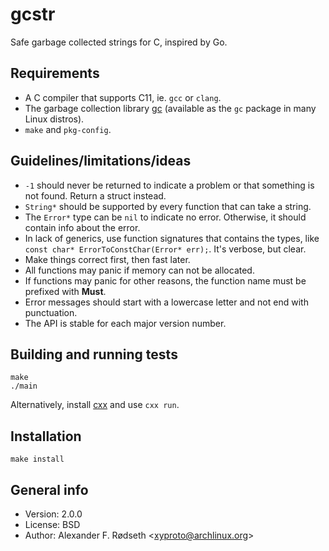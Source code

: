 # gcstr

Safe garbage collected strings for C, inspired by Go.

## Requirements

* A C compiler that supports C11, ie. `gcc` or `clang`.
* The garbage collection library [gc](http://www.hboehm.info/gc/) (available as the `gc` package in many Linux distros).
* `make` and `pkg-config`.

## Guidelines/limitations/ideas

* `-1` should never be returned to indicate a problem or that something is not found. Return a struct instead.
* `String*` should be supported by every function that can take a string.
* The `Error*` type can be `nil` to indicate no error. Otherwise, it should contain info about the error.
* In lack of generics, use function signatures that contains the types, like `const char* ErrorToConstChar(Error* err);`. It's verbose, but clear.
* Make things correct first, then fast later.
* All functions may panic if memory can not be allocated.
* If functions may panic for other reasons, the function name must be prefixed with **Must**.
* Error messages should start with a lowercase letter and not end with punctuation.
* The API is stable for each major version number.

## Building and running tests

    make
    ./main

Alternatively, install [cxx](https://github.com/xyproto/cxx) and use `cxx run`.

## Installation

    make install

## General info

* Version: 2.0.0
* License: BSD
* Author: Alexander F. Rødseth &lt;xyproto@archlinux.org&gt;

